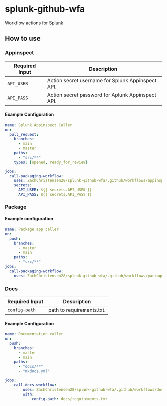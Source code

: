 # splunk-github-wfa

Workflow actions for Splunk

## How to use

### Appinspect

Required Input | Description
-------------- | -----------
`API_USER` | Action secret username for Splunk Appinspect API.
`API_PASS` | Action secret password for Aplunk Appinspect API.

#### Example Configuration

```yaml
name: Splunk Appinspect Caller
on:
  pull_request:
    branches:
      - main
      - master
    paths:
      - "src/**"
    types: [opened, ready_for_review]

jobs:
  call-packaging-workflow:
    uses: ZachChristensen28/splunk-github-wfa/.github/workflows/appinspect.yml@154fb6bd5201e90183c99b40661cb931d61781b4
    secrets:
      API_USER: ${{ secrets.API_USER }}
      API_PASS: ${{ secrets.API_PASS }}
```

### Package

#### Example configuration

```yaml
name: Package app caller
on:
  push:
    branches:
      - master
      - main
    paths:
      - "src/**"
jobs:
  call-packaging-workflow:
    uses: ZachChristensen28/splunk-github-wfa/.github/workflows/package-app.yml@154fb6bd5201e90183c99b40661cb931d61781b4
```

### Docs

Required Input | Description
-------------- | -----------
`config-path` | path to requirements.txt.

#### Example Configuration

```yaml
name: Documentation caller
on:
  push:
    branches:
      - master
      - main
    paths:
      - "docs/**"
      - "mkdocs.yml"

jobs:
    call-docs-workflow:
        uses: ZachChristensen28/splunk-github-wfa/.github/workflows/docs.yml@e96bdc58732819aa2a1f2a03cb8794c92cacd9f6
        with:
            config-path: docs/requirements.txt
```
